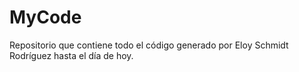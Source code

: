 # MyCode
Repositorio que contiene todo el código generado por Eloy Schmidt Rodríguez hasta el día de hoy.
